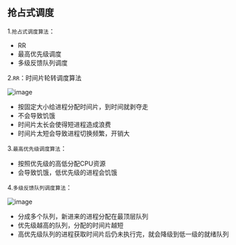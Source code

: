 ## 抢占式调度

1.`抢占式调度算法`：

- RR
- 最高优先级调度
- 多级反馈队列调度

2.`RR`：时间片轮转调度算法

![image](https://tvax3.sinaimg.cn/large/0085EwgIgy1gtgmlcqfxij60o409vdgz02.jpg)

- 按固定大小给进程分配时间片，到时间就剥夺走
- 不会导致饥饿
- 时间片太长会使得短进程造成浪费
- 时间片太短会导致进程切换频繁，开销大

3.`最高优先级调度算法`：

- 按照优先级的高低分配CPU资源
- 会导致饥饿，低优先级的进程会饥饿

4.`多级反馈队列调度算法`：

![image](https://tvax2.sinaimg.cn/large/0085EwgIgy1gtgmoy98grj60o10hzdi802.jpg)

- 分成多个队列，新进来的进程分配在最顶层队列
- 优先级越高的队列，分配的时间片越短
- 高优先级队列的进程获取时间片后仍未执行完，就会降级到低一级的就绪队列

